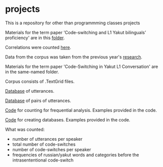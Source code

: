 # projects
This is a repository for other than programmming classes projects

Materials for the term paper 'Code-switching and L1 Yakut bilinguals’ proficiency' are in this [folder](https://github.com/aapetukhova/projects/tree/master/language%20proficiency%20test).

Correlations were counted [here](https://github.com/aapetukhova/projects/blob/master/language%20proficiency%20test/correlations.ipynb).

Data from the corpus was taken from the previous year's [research](https://github.com/aapetukhova/projects/tree/master/Code-Switching%20in%20Yakut%20L1%20Bilinguals).



Materials for the term paper 'Code-Switching in Yakut L1 Conversation' are in the same-named folder.

Corpus consists of .TextGrid files.

[Database](https://github.com/aapetukhova/projects/blob/master/Code-Switching%20in%20Yakut%20L1%20Bilinguals/ordered.db) of utterances.

[Database](https://github.com/aapetukhova/projects/blob/master/Code-Switching%20in%20Yakut%20L1%20Bilinguals/turns.db) of pairs of utterances.

[Code](https://github.com/aapetukhova/projects/blob/master/Code-Switching%20in%20Yakut%20L1%20Bilinguals/analysis.ipynb) for counting for frequential analysis. Examples provided in the code.

[Code](https://github.com/aapetukhova/projects/blob/master/Code-Switching%20in%20Yakut%20L1%20Bilinguals/databases.ipynb) for creating databases. Examples provided in the code.

What was counted:
+ number of utterances per speaker
+ total number of code-switches
+ number of code-switches per speaker
+ frequencies of russian/yakut words and categories before the intrasententional code-switch

